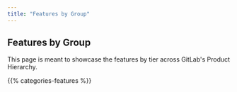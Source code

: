 ```yaml
---
title: "Features by Group"
---
```

<!-- Looking to update this content? Look at https://gitlab.com/gitlab-com/www-gitlab-com/-/blob/master/data/categories.yml -->
## Features by Group

This page is meant to showcase the features by tier across GitLab's Product Hierarchy.

{{% categories-features %}}
